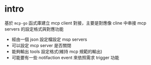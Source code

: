 # intro
基於 `mcp-go` 函式庫建立 mcp client 對接，主要是對應像 cline 中串接 mcp servers 的設定格式與對應功能
- 經由一個 json 設定檔設定 msp servers
- 可以設定 mcp server 是否關閉
- 能夠輸出 tools 設定格式(維持 mcp 規範的輸出)
- 可能要有一些 notifaction event 來依照需求 trigger 功能

